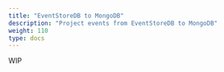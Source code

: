 ```yaml
---
title: "EventStoreDB to MongoDB"
description: "Project events from EventStoreDB to MongoDB"
weight: 110
type: docs
---
```


WIP
